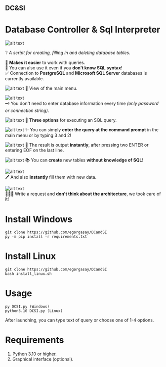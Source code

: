 ## DC&SI
# Database Controller &amp; Sql Interpreter
![alt text](https://i.imgur.com/aRevhdh.png)

❔ _A script for creating, filling in and deleting database tables._

📔 **Makes it easier** to work with queries.  
🤩 You can also use it even if you **don't know SQL syntax**!  
✅ Connection to **PostgreSQL** and **Microsoft SQL Server** databases is currently available.  

![alt text](https://i.imgur.com/0W5Vrfk.png)
🌄 View of the main menu.

![alt text](https://s4.gifyu.com/images/session.gif)  
🗝 You don't need to enter database information every time _(only password or connection string)_.

![alt text](https://i.imgur.com/ogvxSpa.png)
🚀 **Three options** for executing an SQL query.

![alt text](https://i.imgur.com/ep1gmPu.png)
✨ You can simply **enter the query at the command prompt** in the main menu or by typing 3 and 2!

![alt text](https://i.imgur.com/j6NUSVI.png)
💫 The result is output **instantly**, after pressing two ENTER or entering EOF on the last line.

![alt text](https://i.imgur.com/4JalzSH.png)
📚 You can **create** new tables **without knowledge of SQL**!

![alt text](https://i.imgur.com/cOKvErj.png)  
🖊 And also **instantly** fill them with new data.

![alt text](https://i.imgur.com/K28Gwr8.png)  
👨🏻‍💻 Write a request and **don't think about the architecture**, we took care of it!

# Install Windows
```
git clone https://github.com/egorgasay/DCandSI
py -m pip install -r requirements.txt
```
# Install Linux
```
git clone https://github.com/egorgasay/DCandSI
bash install_linux.sh
```

# Usage
```
py DCSI.py (Windows)
python3.10 DCSI.py (Linux)
```
After launching, you can type text of query or choose one of 1-4 options.

# Requirements
1. Python 3.10 or higher.
2. Graphical interface (optional).
